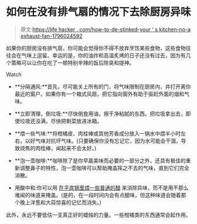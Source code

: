 # 如何在没有排气扇的情况下去除厨房异味

> 原文:[https://life hacker . com/how-to-de-stinked-your ' s kitchen-no-a exhaust-fan-1796024592](https://lifehacker.com/how-to-de-stink-your-kitchen-without-an-exhaust-fan-1796024592)

如果你的厨房没有排气扇，你可能会觉得你不得不放弃烹饪某些食物，这些食物往往会在气味上逗留。幸运的是，你的油炸和高温炙烤的日子还没有过去，因为有几个策略可以让你在吃了一顿特别辛辣的饭后除臭和提神。

Watch

*   **分隔通风:**首先，尽可能关上所有的门，将气味限制在厨房内，并打开离你最近的窗户。如果你有一个箱式风扇，把它指向窗外有助于驱赶外面的烟和气味。
*   **立即清理，倒垃圾:**尽快倒食用油，擦干净粘腻的东西。把垃圾拿出去，即使垃圾还没满，尽快把剩菜放进冰箱。

*   **煨一些气味:**将柑橘皮、肉桂棒或其他芳香成分放入一锅水中煨半小时左右，以好气味对抗坏气味。(只要确保你没有忘记它，因为水可能会干涸，导致烧焦的肉桂棒，闻起来不会太好。)
*   **泡一壶咖啡:**咖啡除了是你早晨美味而必要的一部分之外，还具有极佳的重新调整鼻子的特性，泡一壶咖啡可以帮助掩盖挥之不去的气味，直到它们完全消散。
*   用酸中和:你可以用 [在平底锅里煨一些普通的醋](https://lifehacker.com/remove-odors-from-your-entire-home-by-simmering-vinegar-1734127248) 来消除异味，而不是用不那么难闻的味道来掩盖。(是的，在一段时间内会有点醋味，但这种味道会随着那个晚上洋葱和大蒜惊喜的记忆而消失。)

此外，永远不要低估一支真正好的蜡烛的力量。一些柑橘类的东西通常会起作用。